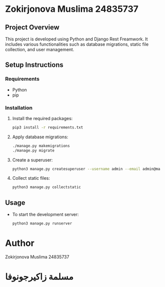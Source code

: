 # Zokirjonova Muslima 24835737

## Project Overview

This project is developed using Python and Django Rest Freamwork. It includes various functionalities such as database migrations, static file collection, and user management.

## Setup Instructions

### Requirements

- Python
- pip

### Installation

1. Install the required packages:
    ```sh
    pip3 install -r requirements.txt
    ```

2. Apply database migrations:
    ```sh
    ./manage.py makemigrations
    ./manage.py migrate
    ```

3. Create a superuser:
    ```sh
    python3 manage.py createsuperuser --username admin --email admin@mail.com
    ```

4. Collect static files:
    ```sh
    python3 manage.py collectstatic
    ```

## Usage

- To start the development server:
    ```sh
    python3 manage.py runserver
    ```

# Author

Zokirjonova Muslima 24835737

# مسلمة زاكيرجونوفا